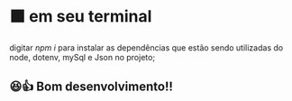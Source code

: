 # ⬛ em seu terminal

digitar *npm i* para instalar as dependências que estão sendo utilizadas do node, dotenv, mySql e Json no projeto;

## 😆👍 Bom desenvolvimento!!